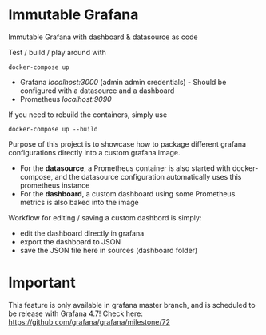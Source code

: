 # Immutable Grafana

Immutable Grafana with dashboard &amp; datasource as code

Test / build / play around with
```
docker-compose up
```

- Grafana *localhost:3000* (admin admin credentials) - Should be configured with a datasource and a dashboard
- Prometheus *localhost:9090*

If you need to rebuild the containers, simply use

```
docker-compose up --build
```

Purpose of this project is to showcase how to package different grafana configurations directly into a custom grafana image. 

- For the **datasource**, a Prometheus container is also started with docker-compose, and the datasource configuration automatically uses this prometheus instance
- For the **dashboard**, a custom dashboard using some Prometheus metrics is also baked into the image 

Workflow for editing / saving a custom dashbord is simply:
- edit the dashboard directly in grafana
- export the dashboard to JSON
- save the JSON file here in sources (dashboard folder)

# Important

This feature is only available in grafana master branch, and is scheduled to be release with Grafana 4.7! Check here: https://github.com/grafana/grafana/milestone/72
